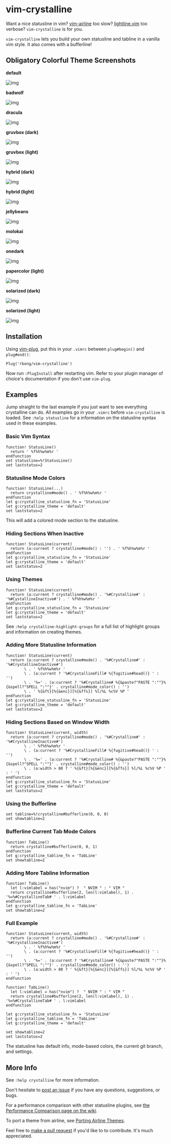 # vim-crystalline

Want a nice statusline in vim?
[vim-airline](https://github.com/vim-airline/vim-airline/) too slow?
[lightline.vim](https://github.com/itchyny/lightline.vim/) too verbose?
`vim-crystalline` is for you.

`vim-crystalline` lets you build your own statusline and tabline in a vanilla vim style.
It also comes with a bufferline!

## Obligatory Colorful Theme Screenshots

**default**

![img](https://github.com/rbong/vim-crystalline/wiki/screenshots/default.png)

**badwolf**

![img](https://github.com/rbong/vim-crystalline/wiki/screenshots/badwolf.png)

**dracula**

![img](https://github.com/rbong/vim-crystalline/wiki/screenshots/dracula.png)

**gruvbox (dark)**

![img](https://github.com/rbong/vim-crystalline/wiki/screenshots/gruvbox_dark.png)

**gruvbox (light)**

![img](https://github.com/rbong/vim-crystalline/wiki/screenshots/gruvbox_light.png)

**hybrid (dark)**

![img](https://github.com/rbong/vim-crystalline/wiki/screenshots/hybrid_dark.png)

**hybrid (light)**

![img](https://github.com/rbong/vim-crystalline/wiki/screenshots/hybrid_light.png)

**jellybeans**

![img](https://github.com/rbong/vim-crystalline/wiki/screenshots/jellybeans.png)

**molokai**

![img](https://github.com/rbong/vim-crystalline/wiki/screenshots/molokai.png)

**onedark**

![img](https://github.com/rbong/vim-crystalline/wiki/screenshots/onedark.png)

**papercolor (light)**

![img](https://github.com/rbong/vim-crystalline/wiki/screenshots/papercolor_light.png)

**solarized (dark)**

![img](https://github.com/rbong/vim-crystalline/wiki/screenshots/solarized_dark.png)

**solarized (light)**

![img](https://github.com/rbong/vim-crystalline/wiki/screenshots/solarized_light.png)

## Installation

Using [vim-plug](https://github.com/junegunn/vim-plug), put this in your `.vimrc` between `plug#begin()` and `plug#end()`:

```vim
Plug('rbong/vim-crystalline')
```

Now run `:PlugInstall` after restarting vim.
Refer to your plugin manager of choice's documentation if you don't use `vim-plug`.

## Examples

Jump straight to the last example if you just want to see everything crystalline can do.
All examples go in your `.vimrc` before `vim-crystalline` is loaded.
See `:help statusline` for a information on the statusline syntax used in these examples.

### Basic Vim Syntax

```vim
function! StatusLine()
  return ' %f%h%w%m%r '
endfunction
set statusline=%!StatusLine()
set laststatus=2
```

### Statusline Mode Colors

```vim
function! StatusLine(...)
  return crystalline#mode() . ' %f%h%w%m%r '
endfunction
let g:crystalline_statusline_fn = 'StatusLine'
let g:crystalline_theme = 'default'
set laststatus=2
```

This will add a colored mode section to the statusline.

### Hiding Sections When Inactive

```vim
function! StatusLine(current)
  return (a:current ? crystalline#mode() : '') . ' %f%h%w%m%r '
endfunction
let g:crystalline_statusline_fn = 'StatusLine'
let g:crystalline_theme = 'default'
set laststatus=2
```

### Using Themes

```vim
function! StatusLine(current)
  return (a:current ? crystalline#mode() . '%#Crystalline#' : '%#CystallineInactive#') . ' %f%h%w%m%r '
endfunction
let g:crystalline_statusline_fn = 'StatusLine'
let g:crystalline_theme = 'default'
set laststatus=2
```

See `:help crystalline-highlight-groups` for a full list of highlight groups and information on creating themes.

### Adding More Statusline Information

```vim
function! StatusLine(current)
  return (a:current ? crystalline#mode() . '%#Crystalline#' : '%#CrystallineInactive#')
        \ . ' %f%h%w%m%r '
        \ . (a:current ? '%#CrystallineFill# %{fugitive#head()} ' : '')
        \ . '%=' . (a:current ? '%#Crystalline# %{&paste?"PASTE ":""}%{&spell?"SPELL ":""}' . crystalline#mode_color() : '')
        \ . ' %{&ft}[%{&enc}][%{&ffs}] %l/%L %c%V %P '
endfunction
let g:crystalline_statusline_fn = 'StatusLine'
let g:crystalline_theme = 'default'
set laststatus=2
```

### Hiding Sections Based on Window Width

```vim
function! StatusLine(current, width)
  return (a:current ? crystalline#mode() . '%#Crystalline#' : '%#CrystallineInactive#')
        \ . ' %f%h%w%m%r '
        \ . (a:current ? '%#CrystallineFill# %{fugitive#head()} ' : '')
        \ . '%=' . (a:current ? '%#Crystalline# %{&paste?"PASTE ":""}%{&spell?"SPELL ":""}' . crystalline#mode_color() : '')
        \ . (a:width > 80 ? ' %{&ft}[%{&enc}][%{&ffs}] %l/%L %c%V %P ' : ' ')
endfunction
let g:crystalline_statusline_fn = 'StatusLine'
let g:crystalline_theme = 'default'
set laststatus=2
```

### Using the Bufferline

```vim
set tabline=%!crystalline#bufferline(0, 0, 0)
set showtabline=2
```

### Bufferline Current Tab Mode Colors

```vim
function! TabLine()
  return crystalline#bufferline(0, 0, 1)
endfunction
let g:crystalline_tabline_fn = 'TabLine'
set showtabline=2
```

### Adding More Tabline Information

```vim
function! TabLine()
  let l:vimlabel = has("nvim") ?  " NVIM " : " VIM "
  return crystalline#bufferline(2, len(l:vimlabel), 1) . '%=%#CrystallineTab# ' . l:vimlabel
endfunction
let g:crystalline_tabline_fn = 'TabLine'
set showtabline=2
```

### Full Example

```vim
function! StatusLine(current, width)
  return (a:current ? crystalline#mode() . '%#Crystalline#' : '%#CrystallineInactive#')
        \ . ' %f%h%w%m%r '
        \ . (a:current ? '%#CrystallineFill# %{fugitive#head()} ' : '')
        \ . '%=' . (a:current ? '%#Crystalline# %{&paste?"PASTE ":""}%{&spell?"SPELL ":""}' . crystalline#mode_color() : '')
        \ . (a:width > 80 ? ' %{&ft}[%{&enc}][%{&ffs}] %l/%L %c%V %P ' : ' ')
endfunction

function! TabLine()
  let l:vimlabel = has("nvim") ?  " NVIM " : " VIM "
  return crystalline#bufferline(2, len(l:vimlabel), 1) . '%=%#CrystallineTab# ' . l:vimlabel
endfunction

let g:crystalline_statusline_fn = 'StatusLine'
let g:crystalline_tabline_fn = 'TabLine'
let g:crystalline_theme = 'default'

set showtabline=2
set laststatus=2
```

The statusline has default info, mode-based colors, the current git branch, and settings.

## More Info

See `:help crystalline` for more information.

Don't hesitate to [post an issue](https://github.com/rbong/vim-crystalline/issues/new) if you have any questions, suggestions, or bugs.

For a performance comparison with other statusline plugins, see [the Performance Comparison page on the wiki](https://github.com/rbong/vim-crystalline/wiki/Performance-Comparison).

To port a theme from airline, see [Porting Airline Themes](https://github.com/rbong/vim-crystalline/wiki/Porting-Airline-Themes).

Feel free to [make a pull request](https://github.com/rbong/vim-crystalline/pulls) if you'd like to to contribute.
It's much appreciated.
